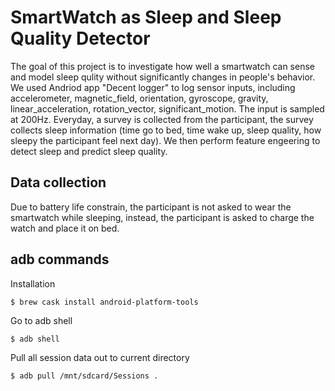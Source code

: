 # SmartWatch as Sleep and Sleep Quality Detector

The goal of this project is to investigate how well a smartwatch can sense and model sleep qulity without significantly changes in people's behavior. We used Andriod app "Decent logger" to log sensor inputs, including accelerometer, magnetic_field, orientation, gyroscope, gravity, linear_acceleration, rotation_vector, significant_motion. The input is sampled at 200Hz. Everyday, a survey is collected from the participant, the survey collects sleep information (time go to bed, time wake up, sleep quality, how sleepy the participant feel next day). We then perform feature engeering to detect sleep and predict sleep quality. 


## Data collection

Due to battery life constrain, the participant is not asked to wear the smartwatch while sleeping, instead, the participant is asked to charge the watch and place it on bed. 


## adb commands

Installation

`$ brew cask install android-platform-tools`

Go to adb shell

`$ adb shell`

Pull all session data out to current directory

`$ adb pull /mnt/sdcard/Sessions .`

